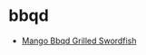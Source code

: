 # bbqd

 * [Mango Bbqd Grilled Swordfish](../../index/m/mango-bbqd-grilled-swordfish-51139000.json)
